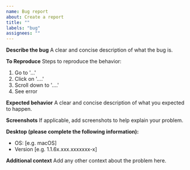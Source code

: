 ```yaml
---
name: Bug report
about: Create a report
title: ""
labels: "bug"
assignees: ""
---
```


**Describe the bug**
A clear and concise description of what the bug is.

**To Reproduce**
Steps to reproduce the behavior:

1. Go to '...'
2. Click on '....'
3. Scroll down to '....'
4. See error

**Expected behavior**
A clear and concise description of what you expected to happen.

**Screenshots**
If applicable, add screenshots to help explain your problem.

**Desktop (please complete the following information):**

- OS: [e.g. macOS]
- Version [e.g. 1.1.6x.xxx.xxxxxxx-x]

**Additional context**
Add any other context about the problem here.

